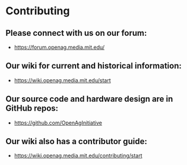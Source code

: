 # Contributing

## Please connect with us on our forum:
- https://forum.openag.media.mit.edu/

## Our wiki for current and historical information:
- https://wiki.openag.media.mit.edu/start

## Our source code and hardware design are in GitHub repos:
- https://github.com/OpenAgInitiative

## Our wiki also has a contributor guide:
- https://wiki.openag.media.mit.edu/contributing/start
